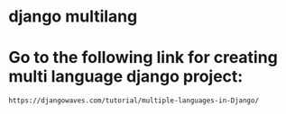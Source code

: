 # django multilang

# Go to the following link for creating multi language django project:

	https://djangowaves.com/tutorial/multiple-languages-in-Django/
